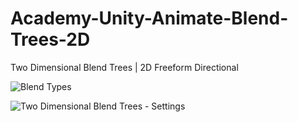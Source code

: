 # Academy-Unity-Animate-Blend-Trees-2D
 Two Dimensional Blend Trees | 2D Freeform Directional
 
![Blend Types](https://user-images.githubusercontent.com/97804200/189133256-8124aae8-e4e7-4ff7-a0fd-f0ed014486e9.png)

![Two Dimensional Blend Trees - Settings](https://user-images.githubusercontent.com/97804200/189133240-d0d68352-4e4c-4387-883e-2ea2057bd09a.png)
